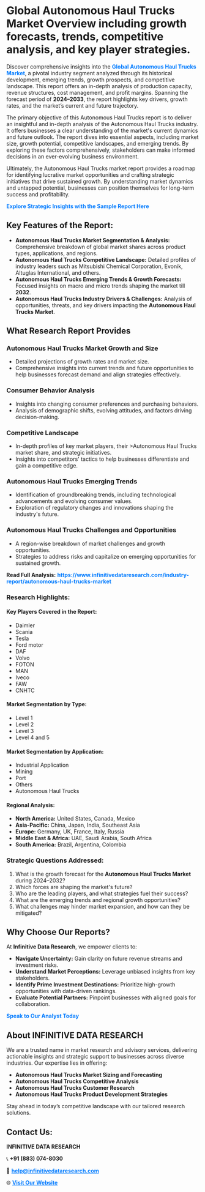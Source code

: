 <h1>Global Autonomous Haul Trucks Market Overview including growth forecasts, trends, competitive analysis, and key player strategies.</h1>
<p>
Discover comprehensive insights into the 
<a href="https://www.infinitivedataresearch.com/industry-report/autonomous-haul-trucks-market" rel="dofollow" style="color: #007BFF; text-decoration: none;"><strong>Global Autonomous Haul Trucks Market</strong></a>, a pivotal industry segment analyzed through its historical development, emerging trends, growth prospects, and competitive landscape. This report offers an in-depth analysis of production capacity, revenue structures, cost management, and profit margins. Spanning the forecast period of <strong>2024–2033</strong>, the report highlights key drivers, growth rates, and the market’s current and future trajectory.
</p>
<p>
The primary objective of this Autonomous Haul Trucks report is to deliver an insightful and in-depth analysis of the Autonomous Haul Trucks industry. It offers businesses a clear understanding of the market's current dynamics and future outlook. The report dives into essential aspects, including market size, growth potential, competitive landscapes, and emerging trends. By exploring these factors comprehensively, stakeholders can make informed decisions in an ever-evolving business environment.
</p>
<p>
Ultimately, the Autonomous Haul Trucks market report provides a roadmap for identifying lucrative market opportunities and crafting strategic initiatives that drive sustained growth. By understanding market dynamics and untapped potential, businesses can position themselves for long-term success and profitability.
</p>
<p>
<a href="https://www.infinitivedataresearch.com/request-sample/reportId=103661" style="color: #007BFF; text-decoration: none;"><strong>Explore Strategic Insights with the Sample Report Here</strong></a>
</p>

<h2>Key Features of the Report:</h2>
<ul>
<li><strong>Autonomous Haul Trucks Market Segmentation & Analysis:</strong> Comprehensive breakdown of global market shares across product types, applications, and regions.</li>
<li><strong>Autonomous Haul Trucks Competitive Landscape:</strong> Detailed profiles of industry leaders such as Mitsubishi Chemical Corporation, Evonik, Altuglas International, and others.</li>
<li><strong>Autonomous Haul Trucks Emerging Trends & Growth Forecasts:</strong> Focused insights on macro and micro trends shaping the market till <strong>2032</strong>.</li>
<li><strong>Autonomous Haul Trucks Industry Drivers & Challenges:</strong> Analysis of opportunities, threats, and key drivers impacting the <strong>Autonomous Haul Trucks Market</strong>.</li>
</ul>

<h2>What Research Report Provides</h2>
<h3>Autonomous Haul Trucks Market Growth and Size</h3>
<ul>
<li>Detailed projections of growth rates and market size.</li>
<li>Comprehensive insights into current trends and future opportunities to help businesses forecast demand and align strategies effectively.</li>
</ul>

<h3>Consumer Behavior Analysis</h3>
<ul>
<li>Insights into changing consumer preferences and purchasing behaviors.</li>
<li>Analysis of demographic shifts, evolving attitudes, and factors driving decision-making.</li>
</ul>

<h3>Competitive Landscape</h3>
<ul>
<li>In-depth profiles of key market players, their >Autonomous Haul Trucks market share, and strategic initiatives.</li>
<li>Insights into competitors' tactics to help businesses differentiate and gain a competitive edge.</li>
</ul>

<h3>Autonomous Haul Trucks Emerging Trends</h3>
<ul>
<li>Identification of groundbreaking trends, including technological advancements and evolving consumer values.</li>
<li>Exploration of regulatory changes and innovations shaping the industry's future.</li>
</ul>

<h3>Autonomous Haul Trucks Challenges and Opportunities</h3>
<ul>
<li>A region-wise breakdown of market challenges and growth opportunities.</li>
<li>Strategies to address risks and capitalize on emerging opportunities for sustained growth.</li>
</ul>
<p><strong>Read Full Analysis:</strong> <a href="https://www.infinitivedataresearch.com/industry-report/autonomous-haul-trucks-market" rel="dofollow" style="color: #007BFF; text-decoration: none;"><strong>https://www.infinitivedataresearch.com/industry-report/autonomous-haul-trucks-market</strong></a></p>
<h3>Research Highlights:</h3>
<h4>Key Players Covered in the Report:</h4>
<ul><li>Daimler</li><li>Scania</li><li>Tesla</li><li>Ford motor</li><li>DAF</li><li>Volvo</li><li>FOTON</li><li>MAN</li><li>Iveco</li><li>FAW</li><li>CNHTC</li></ul>
<h4>Market Segmentation by Type:</h4>
<ul><li>Level 1</li><li>Level 2</li><li>Level 3</li><li>Level 4 and 5</li></ul>
<h4>Market Segmentation by Application:</h4>
<ul><li>Industrial Application</li><li>Mining</li><li>Port</li><li>Others</li><li>Autonomous Haul Trucks</li></ul>

<h4>Regional Analysis:</h4>
<ul>
<li><strong>North America:</strong> United States, Canada, Mexico</li>
<li><strong>Asia-Pacific:</strong> China, Japan, India, Southeast Asia</li>
<li><strong>Europe:</strong> Germany, UK, France, Italy, Russia</li>
<li><strong>Middle East & Africa:</strong> UAE, Saudi Arabia, South Africa</li>
<li><strong>South America:</strong> Brazil, Argentina, Colombia</li>
</ul>

<h3>Strategic Questions Addressed:</h3>
<ol>
<li>What is the growth forecast for the <strong>Autonomous Haul Trucks Market</strong> during 2024–2032?</li>
<li>Which forces are shaping the market's future?</li>
<li>Who are the leading players, and what strategies fuel their success?</li>
<li>What are the emerging trends and regional growth opportunities?</li>
<li>What challenges may hinder market expansion, and how can they be mitigated?</li>
</ol>

<h2>Why Choose Our Reports?</h2>
<p>At <strong>Infinitive Data Research</strong>, we empower clients to:</p>
<ul>
<li><strong>Navigate Uncertainty:</strong> Gain clarity on future revenue streams and investment risks.</li>
<li><strong>Understand Market Perceptions:</strong> Leverage unbiased insights from key stakeholders.</li>
<li><strong>Identify Prime Investment Destinations:</strong> Prioritize high-growth opportunities with data-driven rankings.</li>
<li><strong>Evaluate Potential Partners:</strong> Pinpoint businesses with aligned goals for collaboration.</li>
</ul>
<p><a href="https://www.infinitivedataresearch.com/industry-report/autonomous-haul-trucks-market" rel="dofollow" style="color: #007BFF; text-decoration: none;"><strong>Speak to Our Analyst Today</strong></a></p>

<h2>About INFINITIVE DATA RESEARCH</h2>
<p>We are a trusted name in market research and advisory services, delivering actionable insights and strategic support to businesses across diverse industries. Our expertise lies in offering:</p>
<ul>
<li><strong>Autonomous Haul Trucks Market Sizing and Forecasting</strong></li>
<li><strong>Autonomous Haul Trucks Competitive Analysis</strong></li>
<li><strong>Autonomous Haul Trucks Customer Research</strong></li>
<li><strong>Autonomous Haul Trucks Product Development Strategies</strong></li>
</ul>
<p>Stay ahead in today’s competitive landscape with our tailored research solutions.</p>

<h2>Contact Us:</h2>
<p><strong>INFINITIVE DATA RESEARCH</strong></p>
<p>📞 <strong>+91 (883) 074-8030</strong></p>
<p>📧 <strong><a href="mailto:help@infinitivedataresearch.com" style="color: #007BFF;">help@infinitivedataresearch.com</a></strong></p>
<p>🌐 <strong><a href="https://www.infinitivedataresearch.com" rel="dofollow" style="color: #007BFF;">Visit Our Website</a></strong></p>